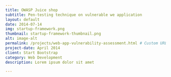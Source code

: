 ```yaml
---
title: OWASP Juice shop
subtitle: Pen-testing technique on vulnerable we application
layout: default
date: 2014-07-14
img: startup-framework.png
thumbnail: startup-framework-thumbnail.png
alt: image-alt
permalink: /projects/web-app-vulnerability-assessment.html # Custom URL for the post
project-date: April 2014
client: Start Bootstrap
category: Web Development
description: Lorem ipsum dolor sit amet

---
```

